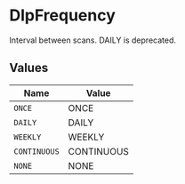 # DlpFrequency

Interval between scans. DAILY is deprecated.


## Values

| Name         | Value        |
| ------------ | ------------ |
| `ONCE`       | ONCE         |
| `DAILY`      | DAILY        |
| `WEEKLY`     | WEEKLY       |
| `CONTINUOUS` | CONTINUOUS   |
| `NONE`       | NONE         |